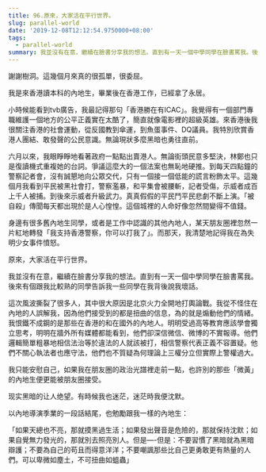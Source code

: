 ```yaml
---
title: 96.原來，大家活在平行世界。
slug: parallel-world
date: '2019-12-08T12:12:54.9750000+08:00'
tags:
  - parallel-world
summary: 我並沒有在意，繼續在臉書分享我的想法。直到有一天一個中學同學在臉書罵我。後來有個跟我比較熟的同學告訴我一些同學在我背後說我壞話。
---
```

謝謝樹洞。這幾個月來真的很孤單，很委屈。



我是來香港讀本科的內地生，畢業後在香港工作，已經拿了永居。

小時候能看到tvb廣告，我最記得那句「香港勝在有ICAC」。我覺得有一個部門專職維護一個地方的公平正義實在太酷了，簡直就像電影裡的超級英雄。來香港後我很關注香港的社會運動，從反國教到傘運，到魚蛋事件、DQ議員。我特別欣賞香港人團結、敢發聲的公民意識。無論現狀多麼黑暗也勇往直前。



六月以來，我眼睜睜地看著政府一點點出賣港人。無論街頭民意多堅決，林鄭也只是復讀機式重複她的台詞。爭議這麼大的一個法案也無恥地硬推。到每天四點鐘的警察記者會，沒有誠懇地向公眾交代，只有一個接一個低能的謊言粉飾太平。這幾個月我看到平民被黑社會打，警察濫暴，和平集會被腰斬，記者受傷，示威者成百上千人被捕。到後來示威者升級武力。真真假假的平民鬥平民悲劇不斷上演。「被自殺」傳聞每天都出現於是人心惶惶。這個城裡的人命好像忽然間變得不值錢。



身邊有很多舊內地生同學，或者是工作中認識的其他內地人，某天朋友圈裡忽然一片紅地轉發「我支持香港警察，你可以打我了」。而那天，我清楚地記得我在為失明少女事件憤怒。



原來，大家活在平行世界。



我並沒有在意，繼續在臉書分享我的想法。直到有一天一個中學同學在臉書罵我。後來有個跟我比較熟的同學告訴我一些同學在我背後說我壞話。



這次風波撕裂了很多人，其中很大原因是北京火力全開地打輿論戰。我從不怪住在內地的人誤解我，因為他們接受到的都是扭曲的信息，為的就是煽動他們的情緒。我恨鐵不成鋼的是那些在香港的和在國外的內地人。明明受過高等教育應該學會獨立思考，明明在牆外所有媒體都能看到，他們卻深信微信、微博的不實報導。他們邏輯簡單粗暴地相信法治等於違法的人就該被打，相信警察代表正義不容置疑。他們不關心執法者也應守法，他們也不質疑為何理論上三權分立但實際上警權過大。



我只能安慰自己，如果我在朋友圈的政治光譜裡走前一點，也許別的那些「微黃」的內地生便更能被朋友圈接受。



现实黑暗的让人绝望。有時候我也迷茫，迷茫時我便沈默。



以內地導演季業的一段話結尾，也勉勵跟我一樣的內地生：

「如果天總也不亮，那就摸黑過生活；如果發出聲音是危險的，那就保持沈默；如果自覺無力發光的，那就別去照亮別人。但是—-但是：不要習慣了黑暗就為黑暗辯護；不要為自己的苟且而得意洋洋；不要嘲諷那些比自己更勇敢更有熱量的人們。可以卑微如塵土，不可扭曲如蛆蟲」

